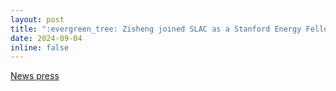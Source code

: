 ```yaml
---
layout: post
title: ":evergreen_tree: Zisheng joined SLAC as a Stanford Energy Fellow!"
date: 2024-09-04 
inline: false
---
```


[News press](https://energy.stanford.edu/news/stanford-energy-postdoctoral-fellowship-program-introduces-nine-new-fellows)